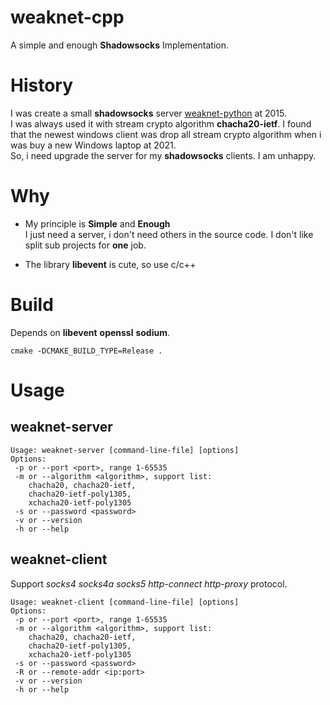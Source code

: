 weaknet-cpp
==============================
A simple and enough **Shadowsocks** Implementation.

# History

I was create a small **shadowsocks** server [weaknet-python](https://github.com/vietor/weaknet-python) at 2015.   
I was always used it with stream crypto algorithm **chacha20-ietf**. I found that the newest windows client was drop all stream crypto algorithm when i was buy a new Windows laptop at 2021.   
So, i need upgrade the server for my **shadowsocks** clients. I am unhappy.

# Why

* My principle is **Simple** and **Enough**  
  I just need a server, i don't need others in the source code. I don't like split sub projects for **one** job.
  
* The library **libevent** is cute, so use c/c++

# Build

Depends on **libevent** **openssl** **sodium**.

```
cmake -DCMAKE_BUILD_TYPE=Release .
```

# Usage

## weaknet-server

```
Usage: weaknet-server [command-line-file] [options]
Options:
 -p or --port <port>, range 1-65535
 -m or --algorithm <algorithm>, support list:
    chacha20, chacha20-ietf,
    chacha20-ietf-poly1305,
    xchacha20-ietf-poly1305
 -s or --password <password>
 -v or --version
 -h or --help
```

## weaknet-client

Support *socks4* *socks4a* *socks5* *http-connect* *http-proxy* protocol.

```
Usage: weaknet-client [command-line-file] [options]
Options:
 -p or --port <port>, range 1-65535
 -m or --algorithm <algorithm>, support list:
    chacha20, chacha20-ietf,
    chacha20-ietf-poly1305,
    xchacha20-ietf-poly1305
 -s or --password <password>
 -R or --remote-addr <ip:port>
 -v or --version
 -h or --help
```
